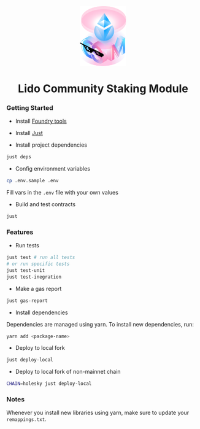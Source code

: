 <p align="center">
  <img src="logo.png" width="120" alt="CSM Logo"/>
</p>
<h1 align="center"> Lido Community Staking Module </h1>

### Getting Started

- Install [Foundry tools](https://book.getfoundry.sh/getting-started/installation)

- Install [Just](https://github.com/casey/just)

- Install project dependencies

```bash
just deps
```

- Config environment variables

```bash
cp .env.sample .env
```

Fill vars in the `.env` file with your own values

- Build and test contracts

```bash
just
```

### Features

- Run tests

```bash
just test # run all tests
# or run specific tests
just test-unit
just test-inegration
```

- Make a gas report

```bash
just gas-report
```

- Install dependencies

Dependencies are managed using yarn. To install new dependencies, run:

```bash
yarn add <package-name>
```

- Deploy to local fork

```bash
just deploy-local
```

- Deploy to local fork of non-mainnet chain

```bash
CHAIN=holesky just deploy-local
```

### Notes

Whenever you install new libraries using yarn, make sure to update your
`remappings.txt`.
